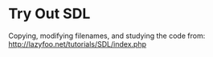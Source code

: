 # Try Out SDL

Copying, modifying filenames, and studying the code
from: http://lazyfoo.net/tutorials/SDL/index.php


